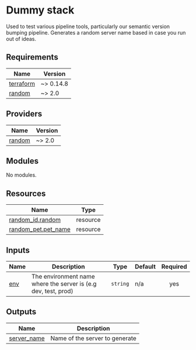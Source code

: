 # Dummy stack

Used to test various pipeline tools, particularly our semantic version bumping
pipeline. Generates a random server name based in case you run out of ideas.

<!-- markdownlint-disable -->
<!-- BEGINNING OF PRE-COMMIT-TERRAFORM DOCS HOOK -->
## Requirements

| Name | Version |
|------|---------|
| <a name="requirement_terraform"></a> [terraform](#requirement\_terraform) | ~> 0.14.8 |
| <a name="requirement_random"></a> [random](#requirement\_random) | ~> 2.0 |

## Providers

| Name | Version |
|------|---------|
| <a name="provider_random"></a> [random](#provider\_random) | ~> 2.0 |

## Modules

No modules.

## Resources

| Name | Type |
|------|------|
| [random_id.random](https://registry.terraform.io/providers/hashicorp/random/latest/docs/resources/id) | resource |
| [random_pet.pet_name](https://registry.terraform.io/providers/hashicorp/random/latest/docs/resources/pet) | resource |

## Inputs

| Name | Description | Type | Default | Required |
|------|-------------|------|---------|:--------:|
| <a name="input_env"></a> [env](#input\_env) | The environment name where the server is (e.g dev, test, prod) | `string` | n/a | yes |

## Outputs

| Name | Description |
|------|-------------|
| <a name="output_server_name"></a> [server\_name](#output\_server\_name) | Name of the server to generate |
<!-- END OF PRE-COMMIT-TERRAFORM DOCS HOOK -->
